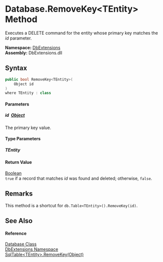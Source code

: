 Database.RemoveKey&lt;TEntity> Method
=====================================
Executes a DELETE command for the entity whose primary key matches the *id* parameter.
  
**Namespace:** [DbExtensions][1]  
**Assembly:** DbExtensions.dll

Syntax
------

```csharp
public bool RemoveKey<TEntity>(
	Object id
)
where TEntity : class

```

#### Parameters

##### *id*  [Object][2]
The primary key value.

#### Type Parameters

##### *TEntity*


#### Return Value
[Boolean][3]  
`true` if a record that matches *id* was found and deleted; otherwise, `false`.

Remarks
-------
This method is a shortcut for `db.Table<TEntity>().RemoveKey(id)`.

See Also
--------

#### Reference
[Database Class][4]  
[DbExtensions Namespace][1]  
[SqlTable&lt;TEntity>.RemoveKey(Object)][5]  

[1]: ../README.md
[2]: https://learn.microsoft.com/dotnet/api/system.object
[3]: https://learn.microsoft.com/dotnet/api/system.boolean
[4]: README.md
[5]: ../SqlTable_1/RemoveKey.md